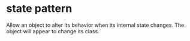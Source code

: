 # state pattern

Allow an object to alter its behavior when its internal state changes. The
object will appear to change its class.